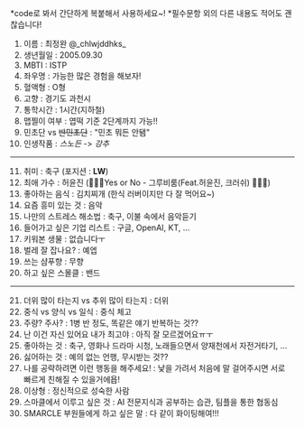 *code로 봐서 간단하게 복붙해서 사용하세요~!
*필수문항 외의 다른 내용도 적어도 괜찮습니다!

1. 이름 : 최정완 @\_chlwjddhks\_
2. 생년월일 : 2005.09.30
3. MBTI : ISTP
4. 좌우명 : 가능한 많은 경험을 해보자!
5. 혈액형 : O형
6. 고향 : 경기도 과천시
7. 통학시간 : 1시간(지하철)
8. 맵찔이 여부 : 엽떡 기준 2단계까지 가능!!
9. 민초단 vs ~~반민초단~~ : "민초 뭐든 안됌"
10. 인생작품 : *스노든* -> _강추_
---
11. 취미 : 축구 (포지션 : **LW**)
12. 최애 가수 : 허윤진 (🎵🎵🎵Yes or No - 그루비룸(Feat.허윤진, 크러쉬) 🎵🎵🎵)
13. 좋아하는 음식 : 김치찌개 (한식 러버이지만 다 잘 먹어요~)
14. 요즘 흥미 있는 것 : 음악 
15. 나만의 스트레스 해소법 : 축구, 이불 속에서 음악듣기
16. 들어가고 싶은 기업 리스트 : 구글, OpenAI, KT, ... 
17. 키워본 생물 : 없습니다ㅜ
18. 벌레 잘 잡나요? : 예엡
19. 쓰는 샴푸향 : 무향
20. 하고 싶은 스몰클 : 밴드 
***
21. 더위 많이 타는지 vs 추위 많이 타는지 : 더위
22. 중식 vs 양식 vs 일식 : 중식 체고
23. 주량? 주사? : 1병 반 정도, 똑같은 얘기 반복하는 것??
24. 난 이건 자신 있어요 내가 최고야 : 아직 잘 모르겠어요ㅠㅜ
25. 좋아하는 것 : 축구, 영화나 드라마 시청, 노래들으면서 양재천에서 자전거타기, ...
26. 싫어하는 것 : 예의 없는 언행, 무시받는 것??
27. 나를 공략하려면 이런 행동을 해주세요! : 낯을 가려서 처음에 말 걸어주시면 서로 빠르게 친해질 수 있을거에욥!
28. 이상형 : 정신적으로 성숙한 사람
29. 스마클에서 이루고 싶은 것 : AI 전문지식과 공부하는 습관, 팀플을 통한 협동심
30. SMARCLE 부원들에게 하고 싶은 말 : 다 같이 화이팅해여!!!
